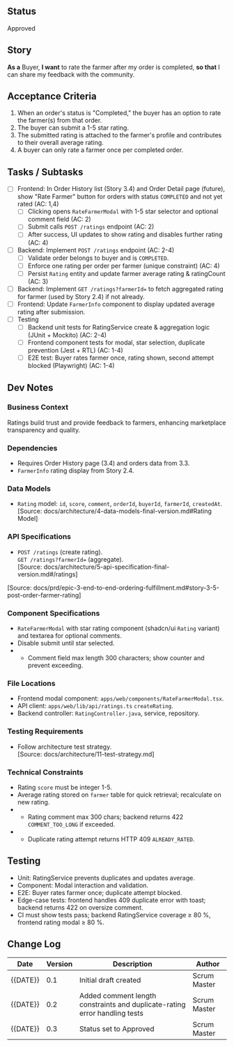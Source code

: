 ## Status
Approved

## Story
**As a** Buyer,
**I want** to rate the farmer after my order is completed,
**so that** I can share my feedback with the community.

## Acceptance Criteria
1. When an order's status is "Completed," the buyer has an option to rate the farmer(s) from that order.
2. The buyer can submit a 1-5 star rating.
3. The submitted rating is attached to the farmer's profile and contributes to their overall average rating.
4. A buyer can only rate a farmer once per completed order.

## Tasks / Subtasks
- [ ] Frontend: In Order History list (Story 3.4) and Order Detail page (future), show "Rate Farmer" button for orders with status `COMPLETED` and not yet rated (AC: 1,4)
  - [ ] Clicking opens `RateFarmerModal` with 1-5 star selector and optional comment field (AC: 2)
  - [ ] Submit calls `POST /ratings` endpoint (AC: 2)
  - [ ] After success, UI updates to show rating and disables further rating (AC: 4)
- [ ] Backend: Implement `POST /ratings` endpoint (AC: 2-4)
  - [ ] Validate order belongs to buyer and is `COMPLETED`.
  - [ ] Enforce one rating per order per farmer (unique constraint) (AC: 4)
  - [ ] Persist `Rating` entity and update farmer average rating & ratingCount (AC: 3)
- [ ] Backend: Implement `GET /ratings?farmerId=` to fetch aggregated rating for farmer (used by Story 2.4) if not already.
- [ ] Frontend: Update `FarmerInfo` component to display updated average rating after submission.
- [ ] Testing
  - [ ] Backend unit tests for RatingService create & aggregation logic (JUnit + Mockito) (AC: 2-4)
  - [ ] Frontend component tests for modal, star selection, duplicate prevention (Jest + RTL) (AC: 1-4)
  - [ ] E2E test: Buyer rates farmer once, rating shown, second attempt blocked (Playwright) (AC: 1-4)

## Dev Notes
### Business Context
Ratings build trust and provide feedback to farmers, enhancing marketplace transparency and quality.

### Dependencies
- Requires Order History page (3.4) and orders data from 3.3.
- `FarmerInfo` rating display from Story 2.4.

### Data Models
- `Rating` model: `id`, `score`, `comment`, `orderId`, `buyerId`, `farmerId`, `createdAt`.  
  [Source: docs/architecture/4-data-models-final-version.md#Rating Model]

### API Specifications
- `POST /ratings` (create rating).  
  `GET /ratings?farmerId=` (aggregate).  
  [Source: docs/architecture/5-api-specification-final-version.md#/ratings]

[Source: docs/prd/epic-3-end-to-end-ordering-fulfillment.md#story-3-5-post-order-farmer-rating]

### Component Specifications
- `RateFarmerModal` with star rating component (shadcn/ui `Rating` variant) and textarea for optional comments.
- Disable submit until star selected.
- - Comment field max length 300 characters; show counter and prevent exceeding.

### File Locations
- Frontend modal component: `apps/web/components/RateFarmerModal.tsx`.
- API client: `apps/web/lib/api/ratings.ts` `createRating`.
- Backend controller: `RatingController.java`, service, repository.

### Testing Requirements
- Follow architecture test strategy.  
  [Source: docs/architecture/11-test-strategy.md]

### Technical Constraints
- Rating `score` must be integer 1-5.
- Average rating stored on `farmer` table for quick retrieval; recalculate on new rating.
- - Rating comment max 300 chars; backend returns 422 `COMMENT_TOO_LONG` if exceeded.
- - Duplicate rating attempt returns HTTP 409 `ALREADY_RATED`.

## Testing
- Unit: RatingService prevents duplicates and updates average.
- Component: Modal interaction and validation.
- E2E: Buyer rates farmer once; duplicate attempt blocked.
- Edge-case tests: frontend handles 409 duplicate error with toast; backend returns 422 on oversize comment.
- CI must show tests pass; backend RatingService coverage ≥ 80 %, frontend rating modal ≥ 80 %.

## Change Log
| Date | Version | Description | Author |
|------|---------|-------------|--------|
| {{DATE}} | 0.1 | Initial draft created | Scrum Master | 
| {{DATE}} | 0.2 | Added comment length constraints and duplicate-rating error handling tests | Scrum Master | 
| {{DATE}} | 0.3 | Status set to Approved | Scrum Master | 